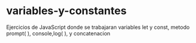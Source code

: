 # variables-y-constantes
Ejercicios de JavaScript donde se trabajaran  variables let y const, metodo prompt( ), console,log(  ), y concatenacion
